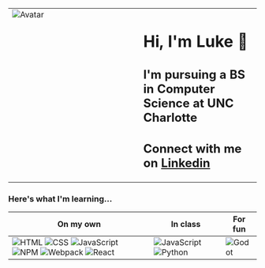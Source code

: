 <!-- Avatar and Introduction Section -->
<table>
  <tr>
    <td valign="top" width="250">
      <!-- Avatar Image -->
      <img src="https://github.com/user-attachments/assets/f25667e6-15e8-4ee4-acc2-9e7215aefbb9" alt="Avatar"/>
    </td>
    <td valign="top">
      <!-- Introduction Text -->
      <h1>Hi, I'm Luke 👋</h1>
      <h2>I'm pursuing a BS in Computer Science at UNC Charlotte</h2>
      <h2>
        Connect with me on <a href=https://www.linkedin.com/in/luketucich/>Linkedin</a>
      </h3>
    </td>
  </tr>
</table>

<!-- Skills Section -->
### Here's what I'm learning...

| On my own | In class | For fun |
|------------------|-----------------|----------------|
| ![HTML](https://img.shields.io/badge/HTML-E34F26?style=flat&logo=html5&logoColor=white) ![CSS](https://img.shields.io/badge/CSS-1572B6?style=flat&logo=css3&logoColor=white) ![JavaScript](https://img.shields.io/badge/JavaScript-F7DF1E?style=flat&logo=javascript&logoColor=black) ![NPM](https://img.shields.io/badge/NPM-CB3837?style=flat&logo=npm&logoColor=white) ![Webpack](https://img.shields.io/badge/Webpack-8DD6F9?style=flat&logo=webpack&logoColor=black) ![React](https://img.shields.io/badge/React-61DAFB?style=flat&logo=react&logoColor=black) | ![JavaScript](https://img.shields.io/badge/JavaScript-F7DF1E?style=flat&logo=javascript&logoColor=black) ![Python](https://img.shields.io/badge/Python-3776AB?style=flat&logo=python&logoColor=white) | ![Godot](https://img.shields.io/badge/Godot-054E27?style=flat&logo=godot&logoColor=white) |
